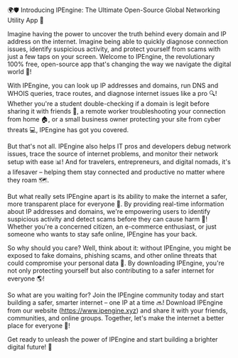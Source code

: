 🌍🛡️ Introducing IPEngine: The Ultimate Open-Source Global Networking Utility App 🚀

Imagine having the power to uncover the truth behind every domain and IP address on the internet. Imagine being able to quickly diagnose connection issues, identify suspicious activity, and protect yourself from scams with just a few taps on your screen. Welcome to IPEngine, the revolutionary 100% free, open-source app that's changing the way we navigate the digital world 📡!

With IPEngine, you can look up IP addresses and domains, run DNS and WHOIS queries, trace routes, and diagnose internet issues like a pro 🔍! Whether you're a student double-checking if a domain is legit before sharing it with friends 🤝, a remote worker troubleshooting your connection from home 🏠, or a small business owner protecting your site from cyber threats 💻, IPEngine has got you covered.

But that's not all. IPEngine also helps IT pros and developers debug network issues, trace the source of internet problems, and monitor their network setup with ease 📊! And for travelers, entrepreneurs, and digital nomads, it's a lifesaver – helping them stay connected and productive no matter where they roam 🗺️.

But what really sets IPEngine apart is its ability to make the internet a safer, more transparent place for everyone 💪. By providing real-time information about IP addresses and domains, we're empowering users to identify suspicious activity and detect scams before they can cause harm 🔴! Whether you're a concerned citizen, an e-commerce enthusiast, or just someone who wants to stay safe online, IPEngine has your back.

So why should you care? Well, think about it: without IPEngine, you might be exposed to fake domains, phishing scams, and other online threats that could compromise your personal data 🚫. By downloading IPEngine, you're not only protecting yourself but also contributing to a safer internet for everyone 🌎!

So what are you waiting for? Join the IPEngine community today and start building a safer, smarter internet – one IP at a time 🔜! Download IPEngine from our website (https://www.ipengine.xyz) and share it with your friends, communities, and online groups. Together, let's make the internet a better place for everyone 🌟!

Get ready to unleash the power of IPEngine and start building a brighter digital future! 🚀